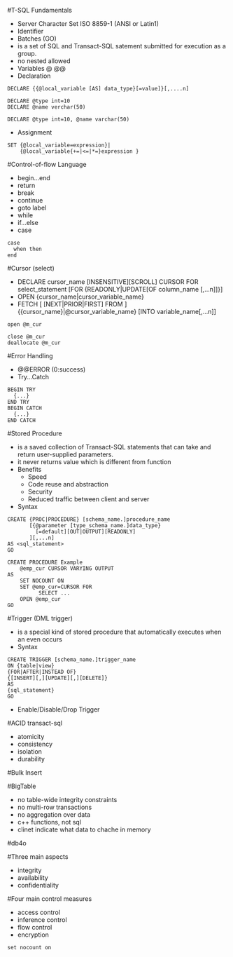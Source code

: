 #T-SQL Fundamentals
- Server Character Set ISO 8859-1 (ANSI or Latin1)
- Identifier
- Batches (GO)
 - is a set of SQL and Transact-SQL satement submitted for execution as a group.
 - no nested allowed
- Variables @ @@
 - Declaration
  ```
  DECLARE {{@local_variable [AS] data_type}[=value]}[,....n]

  DECLARE @type int=10
  DECLARE @name verchar(50)

  DECLARE @type int=10, @name varchar(50)
  ```
 - Assignment
  ```
  SET {@local_variable=expression}|
      {@local_variable{+=|<=|*=}expression }
  ```

#Control-of-flow Language
- begin...end
- return
- break
- continue
- goto label
- while
- if...else
- case
```
case
  when then
end
```

#Cursor (select)
- DECLARE cursor_name [INSENSITIVE][SCROLL] CURSOR FOR select_statement
  [FOR {READONLY|UPDATE[OF column_name [,...n]]}]
- OPEN {cursor_name|cursor_variable_name}
- FETCH [ [NEXT|PRIOR|FIRST] FROM ] {{cursor_name}|@cursor_variable_name}
  [INTO variable_name[,...n]]
```
open @m_cur

close @m_cur
deallocate @m_cur
```

#Error Handling
- @@ERROR (0:success)
- Try...Catch
```
BEGIN TRY
  {...}
END TRY
BEGIN CATCH
  {...}
END CATCH
```

#Stored Procedure
- is a saved collection of Transact-SQL statements that can take and return 
  user-supplied parameters.
- it never returns value which is different from function
- Benefits
  - Speed
  - Code reuse and abstraction
  - Security
  - Reduced traffic between client and server
- Syntax
```
CREATE {PROC|PROCEDURE} [schema_name.]procedure_name 
       [{@parameter [type_schema_name.]data_type}
         [=default][OUT|OUTPUT][READONLY]
       ][,...n]
AS <sql_statement>
GO
```
```
CREATE PROCEDURE Example
    @emp_cur CURSOR VARYING OUTPUT
AS
    SET NOCOUNT ON
    SET @emp_cur=CURSOR FOR
          SELECT ...
    OPEN @emp_cur
GO
```

#Trigger (DML trigger)
- is a special kind of stored procedure that automatically executes when an
  even occurs
- Syntax
```
CREATE TRIGGER [schema_name.]trigger_name
ON {table|view}
{FOR|AFTER|INSTEAD OF}
{[INSERT][,][UPDATE][,][DELETE]}
AS
{sql_statement}
GO
```
- Enable/Disable/Drop Trigger

#ACID transact-sql
- atomicity
- consistency
- isolation
- durability

#Bulk Insert

#BigTable
- no table-wide integrity constraints
- no multi-row transactions
- no aggregation over data
- c++ functions, not sql
- clinet indicate what data to chache in memory

#db4o

#Three main aspects
- integrity
- availability
- confidentiality

#Four main control measures
- access control
- inference control
- flow control
- encryption

```
set nocount on
```


